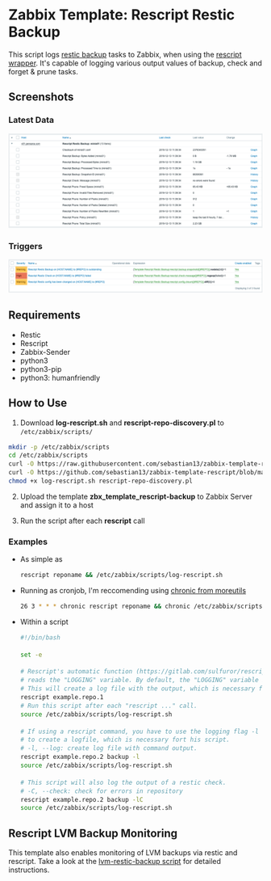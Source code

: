 # Zabbix Template: Rescript Restic Backup

This script logs [restic backup](https://restic.net/) tasks to Zabbix, when using the [rescript wrapper](https://gitlab.com/sulfuror/rescript.sh). It's capable of logging various output values of backup, check and forget & prune tasks.

## Screenshots
### Latest Data
![Latest Data](screenshots/data.png)

### Triggers
![Triggers](screenshots/triggers.png)

## Requirements
* Restic
* Rescript
* Zabbix-Sender
* python3
* python3-pip
* python3: humanfriendly

## How to Use

1. Download **log-rescript.sh** and **rescript-repo-discovery.pl** to `/etc/zabbix/scripts/`

  ```bash
  mkdir -p /etc/zabbix/scripts
  cd /etc/zabbix/scripts
  curl -O https://raw.githubusercontent.com/sebastian13/zabbix-template-rescript/master/scripts/log-rescript.sh
  curl -O https://github.com/sebastian13/zabbix-template-rescript/blob/master/scripts/rescript-repo-discovery.pl
  chmod +x log-rescript.sh rescript-repo-discovery.pl
  ``` 

2. Upload the template **zbx\_template\_rescript-backup** to Zabbix Server and assign it to a host

3. Run the script after each **rescript** call

### Examples
- As simple as

	```bash
	rescript reponame && /etc/zabbix/scripts/log-rescript.sh
	```

- Running as cronjob, I'm reccomending using [chronic from moreutils](http://manpages.ubuntu.com/manpages/xenial/man1/chronic.1.html)

	```bash
	26 3 * * * chronic rescript reponame && chronic /etc/zabbix/scripts/log-rescript.sh
	```

- Within a script

	```bash
	#!/bin/bash
	
	set -e
	
	# Rescript's automatic function (https://gitlab.com/sulfuror/rescript.sh/wikis/usage)
	# reads the "LOGGING" variable. By default, the "LOGGING" variable is set to "yes".
	# This will create a log file with the output, which is necessary for this script.
	rescript example.repo.1
	# Run this script after each "rescript ..." call.
	source /etc/zabbix/scripts/log-rescript.sh
	
	# If using a rescript command, you have to use the logging flag -l or --log
	# to create a logfile, which is necessary fort his script.
	# -l, --log: create log file with command output.
	rescript example.repo.2 backup -l
	source /etc/zabbix/scripts/log-rescript.sh
	
	# This script will also log the output of a restic check.
	# -C, --check: check for errors in repository
	rescript example.repo.2 backup -lC
	source /etc/zabbix/scripts/log-rescript.sh
	
	```

## Rescript LVM Backup Monitoring

This template also enables monitoring of LVM backups via restic and rescript. Take a look at the [lvm-restic-backup script](https://github.com/sebastian13/lvm-restic-backup) for detailed instructions.
